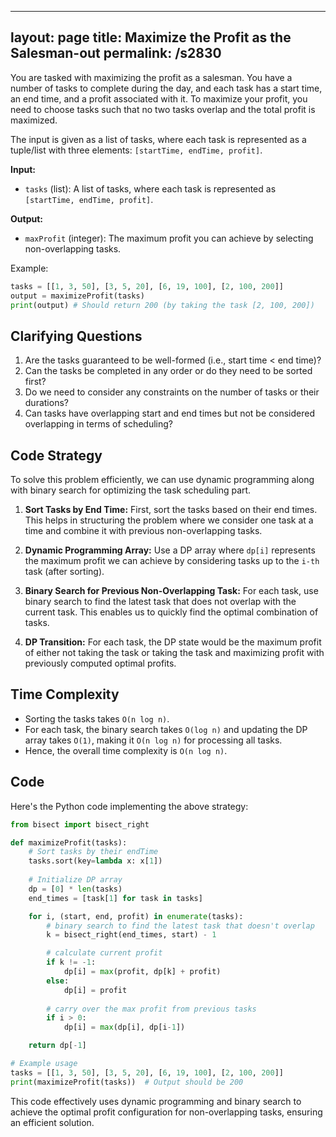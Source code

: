 
---
layout: page
title:  Maximize the Profit as the Salesman-out
permalink: /s2830
---

You are tasked with maximizing the profit as a salesman. You have a number of tasks to complete during the day, and each task has a start time, an end time, and a profit associated with it. To maximize your profit, you need to choose tasks such that no two tasks overlap and the total profit is maximized.

The input is given as a list of tasks, where each task is represented as a tuple/list with three elements: `[startTime, endTime, profit]`.

**Input:**
- `tasks` (list): A list of tasks, where each task is represented as `[startTime, endTime, profit]`.

**Output:**
- `maxProfit` (integer): The maximum profit you can achieve by selecting non-overlapping tasks.

Example:

```python
tasks = [[1, 3, 50], [3, 5, 20], [6, 19, 100], [2, 100, 200]]
output = maximizeProfit(tasks)
print(output) # Should return 200 (by taking the task [2, 100, 200])
```

## Clarifying Questions

1. Are the tasks guaranteed to be well-formed (i.e., start time < end time)?
2. Can the tasks be completed in any order or do they need to be sorted first?
3. Do we need to consider any constraints on the number of tasks or their durations?
4. Can tasks have overlapping start and end times but not be considered overlapping in terms of scheduling?

## Code Strategy

To solve this problem efficiently, we can use dynamic programming along with binary search for optimizing the task scheduling part.

1. **Sort Tasks by End Time:** First, sort the tasks based on their end times. This helps in structuring the problem where we consider one task at a time and combine it with previous non-overlapping tasks.
  
2. **Dynamic Programming Array:** Use a DP array where `dp[i]` represents the maximum profit we can achieve by considering tasks up to the `i-th` task (after sorting).

3. **Binary Search for Previous Non-Overlapping Task:** For each task, use binary search to find the latest task that does not overlap with the current task. This enables us to quickly find the optimal combination of tasks.

4. **DP Transition:** For each task, the DP state would be the maximum profit of either not taking the task or taking the task and maximizing profit with previously computed optimal profits.

## Time Complexity
- Sorting the tasks takes `O(n log n)`.
- For each task, the binary search takes `O(log n)` and updating the DP array takes `O(1)`, making it `O(n log n)` for processing all tasks.
- Hence, the overall time complexity is `O(n log n)`.

## Code

Here's the Python code implementing the above strategy:

```python
from bisect import bisect_right

def maximizeProfit(tasks):
    # Sort tasks by their endTime
    tasks.sort(key=lambda x: x[1])
    
    # Initialize DP array
    dp = [0] * len(tasks)
    end_times = [task[1] for task in tasks]

    for i, (start, end, profit) in enumerate(tasks):
        # binary search to find the latest task that doesn't overlap
        k = bisect_right(end_times, start) - 1

        # calculate current profit
        if k != -1:
            dp[i] = max(profit, dp[k] + profit)
        else:
            dp[i] = profit
        
        # carry over the max profit from previous tasks
        if i > 0:
            dp[i] = max(dp[i], dp[i-1])

    return dp[-1]

# Example usage
tasks = [[1, 3, 50], [3, 5, 20], [6, 19, 100], [2, 100, 200]]
print(maximizeProfit(tasks))  # Output should be 200
```

This code effectively uses dynamic programming and binary search to achieve the optimal profit configuration for non-overlapping tasks, ensuring an efficient solution.
